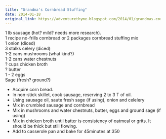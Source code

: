 ```yaml
---
title: "Grandma's Cornbread Stuffing"
date: 2014-01-18
original_link: https://adventurethyme.blogspot.com/2014/01/grandmas-cornbread-stuffing.html
---
```


1 lb sausage (hot? mild? needs more research).  
1 recipe no-frills cornbread or 2 packages cornbread stuffing mix  
1 onion (diced)  
3 stalks celery (diced)  
1-2 cans mushrooms (what kind?)  
1-2 cans water chestnuts  
? cups chicken broth  
? butter  
1 - 2 eggs  
Sage (fresh? ground?)  
  
  
  

*   Acquire corn bread. 
*   In non-stick skillet, cook sausage, reserving 2 to 3 T of oil. 
*   Using sausage oil, saute fresh sage (if using), onion and celelery
*   Mix in crumbled sausage and cornbread
*   Mix in mushrooms and water chestnuts, butter, eggs and ground sage (if using)
*   Mix in chicken broth until batter is consistency of oatmeal or grits. It should be thick but still flowing. 
*   Add to casserole pan and bake for 45minutes at 350